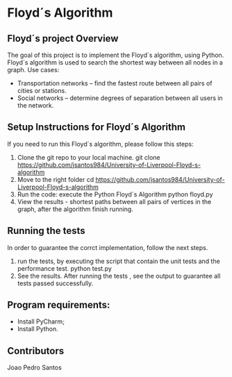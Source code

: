 # Floyd´s Algorithm

## Floyd´s project Overview

The goal of this project is to implement the Floyd´s algorithm, using Python. Floyd´s algorithm is used to search the shortest way between  all nodes in a graph. Use cases:
- Transportation networks – find the fastest route between all pairs of cities or stations.
- Social networks – determine degrees of separation between all users in the network.

## Setup Instructions for Floyd´s Algorithm

If you need to run this Floyd´s algorithm, please follow this steps:

1. Clone the git repo to your local machine.
      git clone  https://github.com/jsantos984/University-of-Liverpool-Floyd-s-algorithm 
2. Move to the right folder
   cd https://github.com/jsantos984/University-of-Liverpool-Floyd-s-algorithm
3. Run the code: execute the Python Floyd´s Algorithm
    python floyd.py
4. View the results - shortest paths between all pairs of vertices in the graph, after the algorithm finish running.

## Running the tests

In order to guarantee the corrct implementation, follow the next steps.
1. run the tests, by executing the script that contain the unit tests and the performance test.
        python test.py
2. See the results. After running the tests , see the output to guarantee all tests passed successfully.

## Program requirements:
- Install PyCharm;
- Install Python.

## Contributors
Joao Pedro Santos


   


